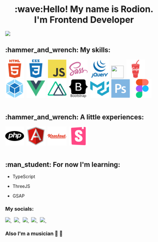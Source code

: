 <h1 align="center">
    :wave:Hello! My name is Rodion.
    <br>
    I'm Frontend Developer
</h1>

<img src="https://camo.githubusercontent.com/5ddf73ad3a205111cf8c686f687fc216c2946a75005718c8da5b837ad9de78c9/68747470733a2f2f7468756d62732e6766796361742e636f6d2f4576696c4e657874446576696c666973682d736d616c6c2e676966" width="400" />

<h2>:hammer_and_wrench: My skills:</h1>
<div>
  <img src="https://github.com/devicons/devicon/blob/master/icons/html5/html5-plain-wordmark.svg" title="html5" width="60" height="60" />&nbsp;
  <img src="https://github.com/devicons/devicon/blob/master/icons/css3/css3-plain-wordmark.svg" title="css3" width="60" height="60" />&nbsp;
  <img src="https://github.com/devicons/devicon/blob/master/icons/javascript/javascript-original.svg" title="js" width="60" height="60" />&nbsp;
  <img src="https://github.com/devicons/devicon/blob/master/icons/sass/sass-original.svg" title="sass" width="60" height="60" />&nbsp;
  <img src="https://github.com/devicons/devicon/blob/master/icons/jquery/jquery-plain-wordmark.svg" title="pug" width="60" height="60" />&nbsp;
  <img src="https://camo.githubusercontent.com/2eb688a747805c9acd144faf728c8a30f86fc4ca5fb39e6528232f0372151364/68747470733a2f2f63646e2e7261776769742e636f6d2f7075676a732f7075672d6c6f676f2f656563343336636565386664396431373236643738333963626539396431663639343639326330632f5356472f7075672d66696e616c2d6c6f676f2d5f2d636f6c6f75722d3132382e737667" width="40" height="40" />&nbsp;
  <img src="https://github.com/devicons/devicon/blob/master/icons/gulp/gulp-plain.svg" title="pug" width="60" height="60" />&nbsp;
  <img src="https://github.com/devicons/devicon/blob/master/icons/webpack/webpack-original.svg" title="webpack" width="60" height="60" />&nbsp;
  <img src="https://github.com/devicons/devicon/blob/master/icons/vuejs/vuejs-original.svg" title="vuejs" width="60" height="60" />&nbsp;
  <img src="https://github.com/devicons/devicon/blob/master/icons/nuxtjs/nuxtjs-original.svg" title="nuxtjs" width="60" height="60" />&nbsp;
  <img src="https://github.com/devicons/devicon/blob/master/icons/bootstrap/bootstrap-plain-wordmark.svg" title="bootstrap" width="60" height="60" />&nbsp;
  <img src="https://github.com/devicons/devicon/blob/master/icons/materialui/materialui-plain.svg" title="materialize" width="60" height="60" />&nbsp;
  <img src="https://github.com/devicons/devicon/blob/master/icons/photoshop/photoshop-plain.svg" title="photoshop" width="60" height="60" />&nbsp;
  <img src="https://github.com/devicons/devicon/blob/master/icons/figma/figma-original.svg" title="figma" width="60" height="60" />&nbsp;
</div>
<br>
<h2>:hammer_and_wrench: A little experiences:</h2>
<div>
  <img src="https://github.com/devicons/devicon/blob/master/icons/php/php-plain.svg" title="php" width="60" height="60" />&nbsp;
  <img src="https://github.com/devicons/devicon/blob/master/icons/angularjs/angularjs-original.svg" title="angular" width="60" height="60" />&nbsp;
  <img src="https://github.com/devicons/devicon/blob/master/icons/knockout/knockout-plain-wordmark.svg" title="knockoutjs" width="60" height="60" />&nbsp;
  <img src="https://github.com/devicons/devicon/blob/master/icons/storybook/storybook-original.svg" title="storybook" width="60" height="60" />&nbsp;
</div>
<br>
<h2>:man_student: For now I'm learning: </h2>
<ul>
    <li>
        <p>TypeScript</p>
    </li>
    <li>
        <p>ThreeJS</p>
    </li>
    <li>
        <p>GSAP</p>
    </li>
</ul>

<h3>My socials: </h3>
<div>
   <a href="https://www.facebook.com/rodneyogai/" target="_blank">
    <img src="https://github.com/gauravghongde/social-icons/blob/master/SVG/Color/Facebook.svg" width="60" /> 
   </a>&nbsp;
   <a href="https://www.instagram.com/rodneyogai/" target="_blank">
    <img src="https://github.com/gauravghongde/social-icons/blob/master/SVG/Color/Instagram.svg" width="60" /> 
   </a>&nbsp;
   <a href="https://vk.com/rodneyo" target="_blank">
    <img src="https://github.com/gauravghongde/social-icons/blob/master/SVG/Color/VK.svg" width="60" /> 
   </a>&nbsp;    
   <a href="https://t.me/ogairodion" target="_blank">
    <img src="https://github.com/gauravghongde/social-icons/blob/master/SVG/Color/Telegram.svg" width="60" /> 
   </a>&nbsp;
   <a href="https://www.linkedin.com/in/rodion-ogai-ba6b64252/" target="_blank">
    <img src="https://github.com/gauravghongde/social-icons/blob/master/SVG/Color/LinkedIN.svg" width="60" /> 
   </a>&nbsp;
</div>

### Also I'm a musician :guitar: :love_you_gesture:
<!--
**ogairodion/ogairodion** is a ✨ _special_ ✨ repository because its `README.md` (this file) appears on your GitHub profile.

Here are some ideas to get you started:

- 🔭 I’m currently working on ...
- 🌱 I’m currently learning ...
- 👯 I’m looking to collaborate on ...
- 🤔 I’m looking for help with ...
- 💬 Ask me about ...
- 📫 How to reach me: ...
- 😄 Pronouns: ...
- ⚡ Fun fact: ...
-->
